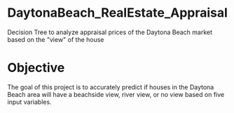 # DaytonaBeach_RealEstate_Appraisal
Decision Tree to analyze appraisal prices of the Daytona Beach market based on the "view" of the house


# Objective
The goal of this project is to accurately predict if houses in the Daytona Beach area will have a
beachside view, river view, or no view based on five input variables.

